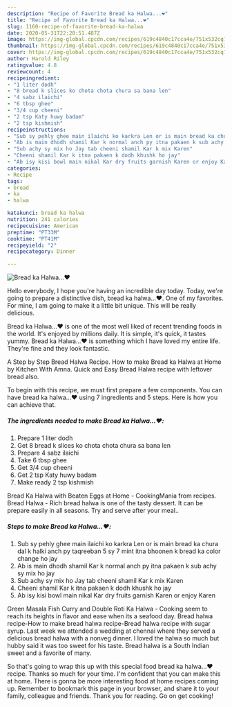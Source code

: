 ```yaml
---
description: "Recipe of Favorite Bread ka Halwa...❤️"
title: "Recipe of Favorite Bread ka Halwa...❤️"
slug: 1160-recipe-of-favorite-bread-ka-halwa
date: 2020-05-31T22:20:51.487Z
image: https://img-global.cpcdn.com/recipes/619c4840c17cca4e/751x532cq70/bread-ka-halwa❤️-recipe-main-photo.jpg
thumbnail: https://img-global.cpcdn.com/recipes/619c4840c17cca4e/751x532cq70/bread-ka-halwa❤️-recipe-main-photo.jpg
cover: https://img-global.cpcdn.com/recipes/619c4840c17cca4e/751x532cq70/bread-ka-halwa❤️-recipe-main-photo.jpg
author: Harold Riley
ratingvalue: 4.8
reviewcount: 4
recipeingredient:
- "1 liter dodh"
- "8 bread k slices ko chota chota chura sa bana len"
- "4 sabz ilaichi"
- "6 tbsp ghee"
- "3/4 cup cheeni"
- "2 tsp Katy huwy badam"
- "2 tsp kishmish"
recipeinstructions:
- "Sub sy pehly ghee main ilaichi ko karkra Len or is main bread ka chura dal k halki anch py taqreeban 5 sy 7 mint itna bhoonen k bread ka color change ho jay"
- "Ab is main dhodh shamil Kar k normal anch py itna pakaen k sub achy sy mix ho jay"
- "Sub achy sy mix ho Jay tab cheeni shamil Kar k mix Karen"
- "Cheeni shamil Kar k itna pakaen k dodh khushk ho jay"
- "Ab isy kisi bowl main nikal Kar dry fruits garnish Karen or enjoy Karen"
categories:
- Recipe
tags:
- bread
- ka
- halwa

katakunci: bread ka halwa 
nutrition: 241 calories
recipecuisine: American
preptime: "PT33M"
cooktime: "PT41M"
recipeyield: "2"
recipecategory: Dinner

---
```



![Bread ka Halwa...❤️](https://img-global.cpcdn.com/recipes/619c4840c17cca4e/751x532cq70/bread-ka-halwa❤️-recipe-main-photo.jpg)

Hello everybody, I hope you're having an incredible day today. Today, we're going to prepare a distinctive dish, bread ka halwa...❤️. One of my favorites. For mine, I am going to make it a little bit unique. This will be really delicious.

Bread ka Halwa...❤️ is one of the most well liked of recent trending foods in the world. It's enjoyed by millions daily. It is simple, it's quick, it tastes yummy. Bread ka Halwa...❤️ is something which I have loved my entire life. They're fine and they look fantastic.

A Step by Step Bread Halwa Recipe. How to make Bread ka Halwa at Home by Kitchen With Amna. Quick and Easy Bread Halwa recipe with leftover bread also.


To begin with this recipe, we must first prepare a few components. You can have bread ka halwa...❤️ using 7 ingredients and 5 steps. Here is how you can achieve that.

<!--inarticleads1-->

##### The ingredients needed to make Bread ka Halwa...❤️:

1. Prepare 1 liter dodh
1. Get 8 bread k slices ko chota chota chura sa bana len
1. Prepare 4 sabz ilaichi
1. Take 6 tbsp ghee
1. Get 3/4 cup cheeni
1. Get 2 tsp Katy huwy badam
1. Make ready 2 tsp kishmish


Bread Ka Halwa with Beaten Eggs at Home - CookingMania from recipes. Bread Halwa - Rich bread halwa is one of the tasty dessert. It can be prepare easily in all seasons. Try and serve after your meal.. 

<!--inarticleads2-->

##### Steps to make Bread ka Halwa...❤️:

1. Sub sy pehly ghee main ilaichi ko karkra Len or is main bread ka chura dal k halki anch py taqreeban 5 sy 7 mint itna bhoonen k bread ka color change ho jay
1. Ab is main dhodh shamil Kar k normal anch py itna pakaen k sub achy sy mix ho jay
1. Sub achy sy mix ho Jay tab cheeni shamil Kar k mix Karen
1. Cheeni shamil Kar k itna pakaen k dodh khushk ho jay
1. Ab isy kisi bowl main nikal Kar dry fruits garnish Karen or enjoy Karen


Green Masala Fish Curry and Double Roti Ka Halwa - Cooking seem to reach its heights in flavor and ease when its a seafood day. Bread halwa recipe-How to make bread halwa recipe-Bread halwa recipe with sugar syrup. Last week we attended a wedding at chennai where they served a delicious bread halwa with a nonveg dinner. I loved the halwa so much but hubby said it was too sweet for his taste. Bread halwa is a South Indian sweet and a favorite of many. 

So that's going to wrap this up with this special food bread ka halwa...❤️ recipe. Thanks so much for your time. I'm confident that you can make this at home. There is gonna be more interesting food at home recipes coming up. Remember to bookmark this page in your browser, and share it to your family, colleague and friends. Thank you for reading. Go on get cooking!
